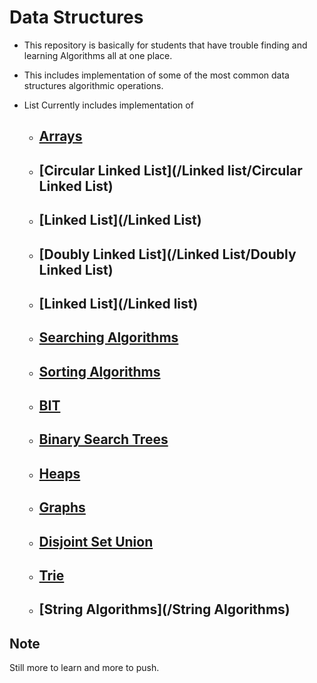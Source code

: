 # Data Structures

* This repository is basically for students that have trouble finding and learning Algorithms all at one place.

* This includes implementation of some of the most common data structures algorithmic operations.

* List Currently includes implementation of  

	* ## [Arrays](/Arrays)

	* ## [Circular Linked List](/Linked list/Circular Linked List)

	* ## [Linked List](/Linked List)

	* ## [Doubly Linked List](/Linked List/Doubly Linked List)

	* ## [Linked List](/Linked list)

	* ## [Searching Algorithms](/Searching)

  * ## [Sorting Algorithms](/Sorting)

  * ## [BIT](/BIT)

  * ## [Binary Search Trees](/Trees/BinarySearchTrees)

  * ## [Heaps](/Heaps)

  * ## [Graphs](/Graphs)

  * ## [Disjoint Set Union](/DisjointSetUnion)

  * ## [Trie](/Trees/Trie)

  * ## [String Algorithms](/String Algorithms)

## Note
Still more to learn and more to push.
